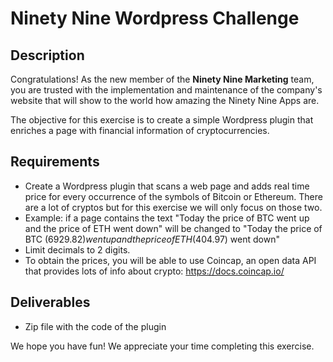 # Ninety Nine Wordpress Challenge

## **Description**

Congratulations! As the new member of the **Ninety Nine Marketing** team, you are trusted with the implementation and maintenance of the company's website that will show to the world how amazing the Ninety Nine Apps are.

The objective for this exercise is to create a simple Wordpress plugin that enriches a page with financial information of cryptocurrencies.

## **Requirements**

- Create a Wordpress plugin that scans a web page and adds real time price for every occurrence of the symbols of Bitcoin or Ethereum. There are a lot of cryptos but for this exercise we will only focus on those two.
- Example: if a page contains the text "Today the price of BTC went up and the price of ETH went down" will be changed to "Today the price of BTC (6929.82$) went up and the price of ETH (404.97$) went down"
- Limit decimals to 2 digits.
- To obtain the prices, you will be able to use Coincap, an open data API that provides lots of info about crypto: https://docs.coincap.io/

## **Deliverables**

- Zip file with the code of the plugin

We hope you have fun! We appreciate your time completing this exercise.